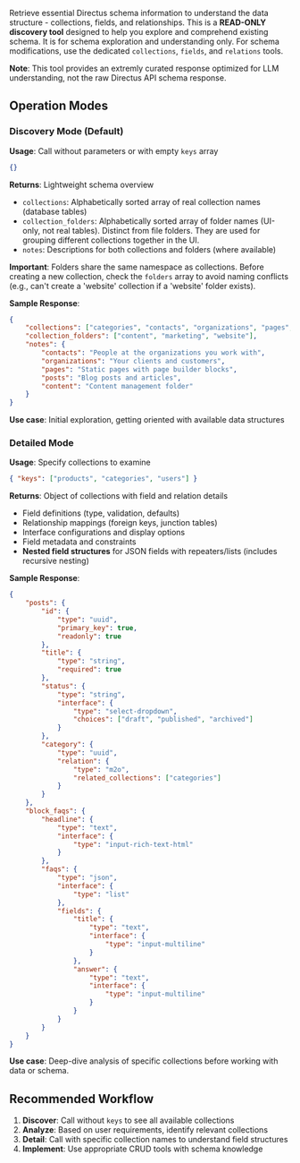 Retrieve essential Directus schema information to understand the data structure - collections, fields, and
relationships. This is a **READ-ONLY discovery tool** designed to help you explore and comprehend existing schema. It is
for schema exploration and understanding only. For schema modifications, use the dedicated `collections`, `fields`, and
`relations` tools.

**Note**: This tool provides an extremly curated response optimized for LLM understanding, not the raw Directus API
schema response.

## Operation Modes

### Discovery Mode (Default)

**Usage**: Call without parameters or with empty `keys` array

```json
{}
```

**Returns**: Lightweight schema overview

- `collections`: Alphabetically sorted array of real collection names (database tables)
- `collection_folders`: Alphabetically sorted array of folder names (UI-only, not real tables). Distinct from file
  folders. They are used for grouping different collections together in the UI.
- `notes`: Descriptions for both collections and folders (where available)

**Important**: Folders share the same namespace as collections. Before creating a new collection, check the `folders`
array to avoid naming conflicts (e.g., can't create a 'website' collection if a 'website' folder exists).

**Sample Response**:

```json
{
	"collections": ["categories", "contacts", "organizations", "pages", "posts", "products"],
	"collection_folders": ["content", "marketing", "website"],
	"notes": {
		"contacts": "People at the organizations you work with",
		"organizations": "Your clients and customers",
		"pages": "Static pages with page builder blocks",
		"posts": "Blog posts and articles",
		"content": "Content management folder"
	}
}
```

**Use case**: Initial exploration, getting oriented with available data structures

### Detailed Mode

**Usage**: Specify collections to examine

```json
{ "keys": ["products", "categories", "users"] }
```

**Returns**: Object of collections with field and relation details

- Field definitions (type, validation, defaults)
- Relationship mappings (foreign keys, junction tables)
- Interface configurations and display options
- Field metadata and constraints
- **Nested field structures** for JSON fields with repeaters/lists (includes recursive nesting)

**Sample Response**:

```json
{
	"posts": {
		"id": {
			"type": "uuid",
			"primary_key": true,
			"readonly": true
		},
		"title": {
			"type": "string",
			"required": true
		},
		"status": {
			"type": "string",
			"interface": {
				"type": "select-dropdown",
				"choices": ["draft", "published", "archived"]
			}
		},
		"category": {
			"type": "uuid",
			"relation": {
				"type": "m2o",
				"related_collections": ["categories"]
			}
		}
	},
	"block_faqs": {
		"headline": {
			"type": "text",
			"interface": {
				"type": "input-rich-text-html"
			}
		},
		"faqs": {
			"type": "json",
			"interface": {
				"type": "list"
			},
			"fields": {
				"title": {
					"type": "text",
					"interface": {
						"type": "input-multiline"
					}
				},
				"answer": {
					"type": "text",
					"interface": {
						"type": "input-multiline"
					}
				}
			}
		}
	}
}
```

**Use case**: Deep-dive analysis of specific collections before working with data or schema.

## Recommended Workflow

1. **Discover**: Call without `keys` to see all available collections
2. **Analyze**: Based on user requirements, identify relevant collections
3. **Detail**: Call with specific collection names to understand field structures
4. **Implement**: Use appropriate CRUD tools with schema knowledge
